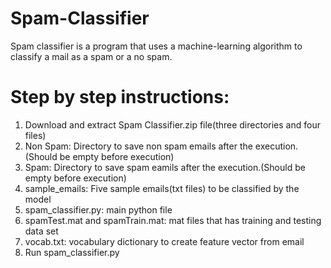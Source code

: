 # Spam-Classifier
Spam classifier is a program that uses a machine-learning algorithm to classify a mail as a spam or a no spam.
# Step by step instructions:
1. Download and extract Spam Classifier.zip file(three directories and four files)
2. Non Spam: Directory to save non spam emails after the execution.(Should be empty before execution)
3. Spam: Directory to save spam eamils after the execution.(Should be empty before execution)
4. sample_emails: Five sample emails(txt files) to be classified by the model
5. spam_classifier.py: main python file
6. spamTest.mat and spamTrain.mat: mat files that has training and testing data set
7. vocab.txt: vocabulary dictionary to create feature vector from email
8. Run spam_classifier.py
